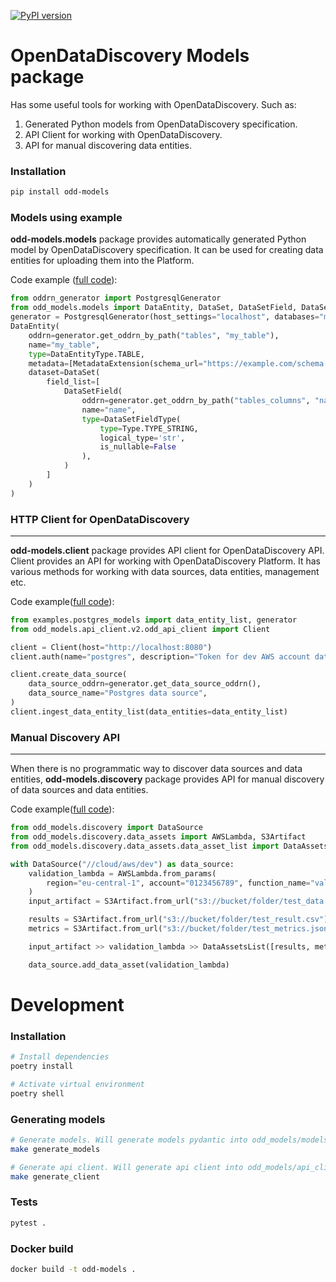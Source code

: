 [![PyPI version](https://badge.fury.io/py/odd-models.svg)](https://badge.fury.io/py/odd-models)

# OpenDataDiscovery Models package
Has some useful tools for working with OpenDataDiscovery. Such as:
1. Generated Python models from OpenDataDiscovery specification.
2. API Client for working with OpenDataDiscovery.
3. API for manual discovering data entities.

### Installation
```bash
pip install odd-models
```

### Models using example
**odd-models.models** package provides automatically generated Python model by OpenDataDiscovery specification.
It can be used for creating data entities for uploading them into the Platform.

Code example ([full code](./examples/postgres_models.py)):
```python
from oddrn_generator import PostgresqlGenerator
from odd_models.models import DataEntity, DataSet, DataSetField, DataSetFieldType, DataEntityType, Type, MetadataExtension
generator = PostgresqlGenerator(host_settings="localhost", databases="my_database", schemas="public")
DataEntity(
    oddrn=generator.get_oddrn_by_path("tables", "my_table"),
    name="my_table",
    type=DataEntityType.TABLE,
    metadata=[MetadataExtension(schema_url="https://example.com/schema.json", metadata={"env": "DEV"})],
    dataset=DataSet(
        field_list=[
            DataSetField(
                oddrn=generator.get_oddrn_by_path("tables_columns", "name"),
                name="name",
                type=DataSetFieldType(
                    type=Type.TYPE_STRING,
                    logical_type='str',
                    is_nullable=False
                ),
            )
        ]
    )
)
```


### HTTP Client for OpenDataDiscovery
___
**odd-models.client** package provides API client for OpenDataDiscovery API.
Client provides an API for working with OpenDataDiscovery Platform.
It has various methods for working with data sources, data entities, management etc.

Code example([full code](./examples/client.py)):

```python
from examples.postgres_models import data_entity_list, generator
from odd_models.api_client.v2.odd_api_client import Client

client = Client(host="http://localhost:8080")
client.auth(name="postgres", description="Token for dev AWS account data sources")

client.create_data_source(
    data_source_oddrn=generator.get_data_source_oddrn(),
    data_source_name="Postgres data source",
)
client.ingest_data_entity_list(data_entities=data_entity_list)
```

### Manual Discovery API
___
When there is no programmatic way to discover data sources and data entities, **odd-models.discovery** package provides API for manual discovery of data sources and data entities.

Code example([full code](./examples/lambda_discovery.py)):

```python
from odd_models.discovery import DataSource
from odd_models.discovery.data_assets import AWSLambda, S3Artifact
from odd_models.discovery.data_assets.data_asset_list import DataAssetsList

with DataSource("//cloud/aws/dev") as data_source:
    validation_lambda = AWSLambda.from_params(
        region="eu-central-1", account="0123456789", function_name="validation"
    )
    input_artifact = S3Artifact.from_url("s3://bucket/folder/test_data.csv")

    results = S3Artifact.from_url("s3://bucket/folder/test_result.csv")
    metrics = S3Artifact.from_url("s3://bucket/folder/test_metrics.json")

    input_artifact >> validation_lambda >> DataAssetsList([results, metrics])

    data_source.add_data_asset(validation_lambda)
```

# Development

### Installation
```bash
# Install dependencies
poetry install

# Activate virtual environment
poetry shell
```

### Generating models
```bash
# Generate models. Will generate models pydantic into odd_models/models
make generate_models

# Generate api client. Will generate api client into odd_models/api_client
make generate_client
```

### Tests
```bash
pytest .
```

### Docker build
```bash
docker build -t odd-models .
```
